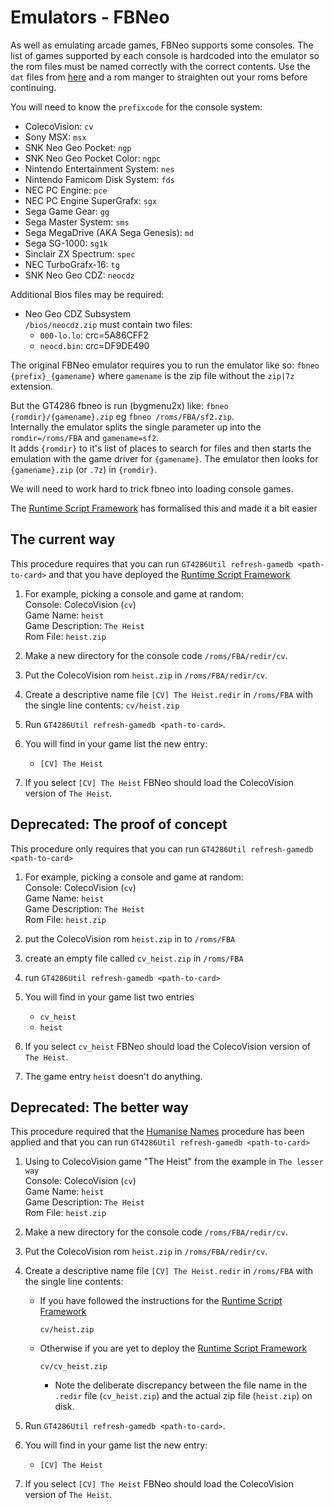 # Emulators - FBNeo

As well as emulating arcade games, FBNeo supports some consoles. The list of games supported by each console is hardcoded into the emulator so the rom files must be named correctly with the correct contents.
Use the `dat` files from [here](./dats/fbneo%20dat%20files/) and a rom manger to straighten out your roms before continuing.

You will need to know the `prefixcode` for the console system:
* ColecoVision: `cv`
* Sony MSX: `msx`
* SNK Neo Geo Pocket: `ngp`
* SNK Neo Geo Pocket Color: `ngpc`
* Nintendo Entertainment System: `nes`
* Nintendo Famicom Disk System: `fds`
* NEC PC Engine: `pce`
* NEC PC Engine SuperGrafx: `sgx`
* Sega Game Gear: `gg`
* Sega Master System: `sms`
* Sega MegaDrive (AKA Sega Genesis): `md`
* Sega SG-1000: `sg1k`
* Sinclair ZX Spectrum: `spec`
* NEC TurboGrafx-16: `tg`
* SNK Neo Geo CDZ: `neocdz`

Additional Bios files may be required:  
* Neo Geo CDZ Subsystem  
`/bios/neocdz.zip` must contain two files:
    - `000-lo.lo`: crc=5A86CFF2
    - `neocd.bin`: crc=DF9DE490


The original FBNeo emulator requires you to run the emulator like so: `fbneo {prefix}_{gamename}` where `gamename` is the zip file without the `zip|7z` extension.

But the GT4286 fbneo is run (bygmenu2x) like: `fbneo {romdir}/{gamename}.zip` eg `fbneo /roms/FBA/sf2.zip`.  
Internally the emulator splits the single parameter up into the `romdir=/roms/FBA` and `gamename=sf2`.  
It adds `{romdir}` to it's list of places to search for files and then starts the emulation with the game driver for `{gamename}`. The emulator then looks for `{gamename}.zip` (or `.7z`) in `{romdir}`.

We will need to work hard to trick fbneo into loading console games.

The [Runtime Script Framework](./Runtime%20Script%20Framework.md) has formalised this and made it a bit easier


## The current way
This procedure  requires that you can run `GT4286Util refresh-gamedb <path-to-card>`
and that you have deployed the [Runtime Script Framework](./Runtime%20Script%20Framework.md)

1. For example, picking a console and game at random:  
    Console: ColecoVision (`cv`)  
    Game Name: `heist`  
    Game Description: `The Heist`  
    Rom File: `heist.zip`  

2. Make a new directory for the console code `/roms/FBA/redir/cv`.
3. Put the ColecoVision rom `heist.zip` in `/roms/FBA/redir/cv`.
4. Create a descriptive name file `[CV] The Heist.redir` in `/roms/FBA` with the single line contents:
        ```
        cv/heist.zip
        ```

6. Run `GT4286Util refresh-gamedb <path-to-card>`.
7. You will find in your game list the new entry:
    - `[CV] The Heist`
8. If you select `[CV] The Heist` FBNeo should load the ColecoVision version of `The Heist`.



## Deprecated: The proof of concept
This procedure only requires that you can run `GT4286Util refresh-gamedb <path-to-card>`

1. For example, picking a console and game at random:  
    Console: ColecoVision (`cv`)  
    Game Name: `heist`  
    Game Description: `The Heist`  
    Rom File: `heist.zip`  

2. put the ColecoVision rom `heist.zip` in to `/roms/FBA`
3. create an empty file called `cv_heist.zip` in `/roms/FBA`
4. run `GT4286Util refresh-gamedb <path-to-card>`
5. You will find in your game list two entries
    - `cv_heist`
    - `heist`
6. If you select `cv_heist` FBNeo should load the ColecoVision version of `The Heist`.
7. The game entry `heist` doesn't do anything.


## Deprecated: The better way
This procedure required that the [Humanise Names](./Humanise%20Names.md) procedure has been applied and that you can run `GT4286Util refresh-gamedb <path-to-card>`

1. Using to ColecoVision game "The Heist" from the example in `The lesser way`  
    Console: ColecoVision (`cv`)  
    Game Name: `heist`  
    Game Description: `The Heist`  
    Rom File: `heist.zip`  

2. Make a new directory for the console code `/roms/FBA/redir/cv`.
3. Put the ColecoVision rom `heist.zip` in `/roms/FBA/redir/cv`.
4. Create a descriptive name file `[CV] The Heist.redir` in `/roms/FBA` with the single line contents:
    * If you have followed the instructions for the [Runtime Script Framework](./Runtime%20Script%20Framework.md)
        ```
        cv/heist.zip
        ```
    * Otherwise if you are yet to deploy the [Runtime Script Framework](./Runtime%20Script%20Framework.md)
        ```
        cv/cv_heist.zip
        ```
        - Note the deliberate discrepancy between the file name in the `.redir` file (`cv_heist.zip`) and the actual zip file (`heist.zip`) on disk.

6. Run `GT4286Util refresh-gamedb <path-to-card>`.
7. You will find in your game list the new entry:
    - `[CV] The Heist`
8. If you select `[CV] The Heist` FBNeo should load the ColecoVision version of `The Heist`.

